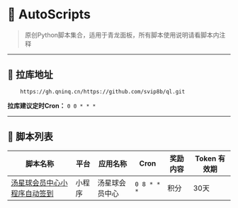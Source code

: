 # 🚀 AutoScripts

> 原创Python脚本集合，适用于青龙面板，所有脚本使用说明请看脚本内注释

---

## 🔗 拉库地址

```plaintext
	https://gh.qninq.cn/https://github.com/svip8b/ql.git
```

**拉库建议定时Cron：** `0 0 * * *`

---

## 📜 脚本列表

| 脚本名称         | 平台       | 应用名称       | Cron      | 奖励内容                 | Token 有效期          |
|------------------|------------|----------------|---------------|--------------------------|-----------------------|
| [汤星球会员中心小程序自动签到](https://github.com/svip8b/ql/blob/main/tcbj.py)|小程序|汤星球会员中心|`0 8 * * *`|积分|30天|
